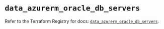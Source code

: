# `data_azurerm_oracle_db_servers`

Refer to the Terraform Registry for docs: [`data_azurerm_oracle_db_servers`](https://registry.terraform.io/providers/hashicorp/azurerm/4.41.0/docs/data-sources/oracle_db_servers).
